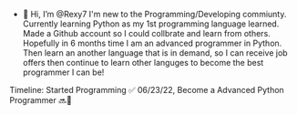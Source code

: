 - 👋 Hi, I’m @Rexy7
I'm new to the Programming/Developing commiunty. Currently learning Python as my 1st programming language learned. 
Made a Github account so I could collbrate and learn from others. Hopefully in 6 months time I am an advanced programmer in Python. 
Then learn an another language that is in demand, so I can receive job offers then continue to learn other languges to become the best programmer I can be!

Timeline:
Started Programming ✅ 06/23/22,
Become a Advanced Python Programmer 🔜👀
